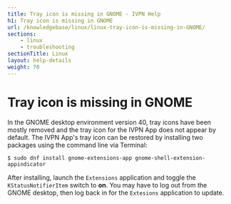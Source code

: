 ```yaml
---
title: Tray icon is missing in GNOME - IVPN Help
h1: Tray icon is missing in GNOME
url: /knowledgebase/linux/linux-tray-icon-is-missing-in-GNOME/
sections:
    - linux
    - troubleshooting
sectionTitle: Linux
layout: help-details
weight: 70
---
```

# Tray icon is missing in GNOME

In the GNOME desktop environment version 40, tray icons have been mostly removed and the tray icon for the IVPN App does not appear by default.  The IVPN App's tray icon can be restored by installing two packages using the command line via Terminal:

```
$ sudo dnf install gnome-extensions-app gnome-shell-extension-appindicator
```

After installing, launch the `Extensions` application and toggle the `KStatusNotifierItem` switch to **on**.  You may have to log out from the GNOME desktop, then log back in for the `Extesions` application to update.

